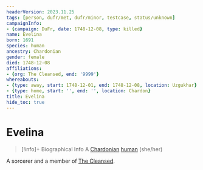 ```yaml
---
headerVersion: 2023.11.25
tags: [person, dufr/met, dufr/minor, testcase, status/unknown]
campaignInfo:
- {campaign: DuFr, date: 1748-12-08, type: killed}
name: Evelina
born: 1691
species: human
ancestry: Chardonian
gender: female
died: 1748-12-08
affiliations:
- {org: The Cleansed, end: '9999'}
whereabouts:
- {type: away, start: 1748-12-01, end: 1748-12-08, location: Uzgukhar}
- {type: home, start: '', end: '', location: Chardon}
title: Evelina
hide_toc: true
---
```

# Evelina
>[!info]+ Biographical Info
> A [Chardonian](<../../gazetteer/west-coast/chardonian-empire/chardonian-empire.md>) [human](<../../species/humans/humans.md>) (she/her)
> 
> 
>> 
>> 

A sorcerer and a member of [The Cleansed](<../../groups/the-cleansed.md>).  